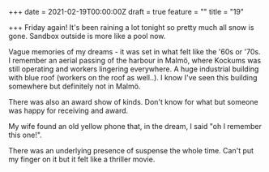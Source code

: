 +++
date = 2021-02-19T00:00:00Z
draft = true
feature = ""
title = "19"

+++
Friday again! It's been raining a lot tonight so pretty much all snow is gone. Sandbox outside is more like a pool now.

Vague memories of my dreams - it was set in what felt like the '60s or '70s. I remember an aerial passing of the harbour in Malmö, where Kockums was still operating and workers lingering everywhere. A huge industrial building with blue roof (workers on the roof as well..). I know I've seen this building somewhere but definitely not in Malmö.

There was also an award show of kinds. Don't know for what but someone was happy for receiving and award.

My wife found an old yellow phone that, in the dream, I said "oh I remember this one!".

There was an underlying presence of suspense the whole time. Can't put my finger on it but it felt like a thriller movie.